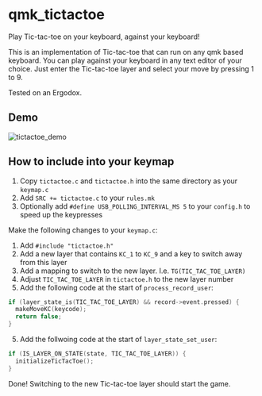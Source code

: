 # qmk_tictactoe
Play Tic-tac-toe on your keyboard, against your keyboard!

This is an implementation of Tic-tac-toe that can run on any qmk based keyboard.
You can play against your keyboard in any text editor of your choice.
Just enter the Tic-tac-toe layer and select your move by pressing 1 to 9.

Tested on an Ergodox.

## Demo
![tictactoe_demo](https://user-images.githubusercontent.com/6650260/159787140-e78bfc20-88a7-41c3-89d6-690883fadb16.gif)

## How to include into your keymap
1. Copy `tictactoe.c` and `tictactoe.h` into the same directory as your `keymap.c`
2. Add `SRC += tictactoe.c` to your `rules.mk`
3. Optionally add `#define USB_POLLING_INTERVAL_MS 5` to your `config.h` to speed up the keypresses

Make the following changes to your `keymap.c`:
1. Add `#include "tictactoe.h"`
2. Add a new layer that contains `KC_1` to `KC_9` and a key to switch away from this layer
3. Add a mapping to switch to the new layer. I.e. `TG(TIC_TAC_TOE_LAYER)`
4. Adjust `TIC_TAC_TOE_LAYER` in `tictactoe.h` to the new layer number
5. Add the following code at the start of `process_record_user`:
  ```c
  if (layer_state_is(TIC_TAC_TOE_LAYER) && record->event.pressed) {
    makeMoveKC(keycode);
    return false;
  }
  ```
5. Add the follwoing code at the start of `layer_state_set_user`:
  ```c
  if (IS_LAYER_ON_STATE(state, TIC_TAC_TOE_LAYER)) {
    initializeTicTacToe();
  }
  ```
  
Done! Switching to the new Tic-tac-toe layer should start the game.
